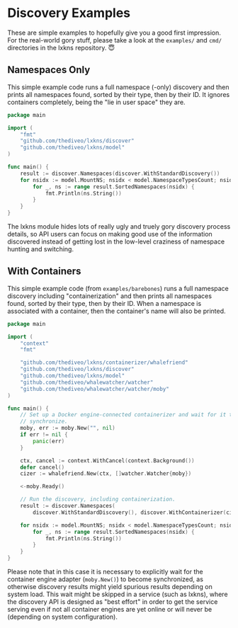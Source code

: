 # Discovery Examples

These are simple examples to hopefully give you a good first impression. For the
real-world gory stuff, please take a look at the `examples/` and `cmd/`
directories in the lxkns repository. 😇

## Namespaces Only

This simple example code runs a full namespace (-only) discovery and then prints
all namespaces found, sorted by their type, then by their ID. It ignores
containers completely, being the "lie in user space" they are.

```go
package main

import (
    "fmt"
    "github.com/thediveo/lxkns/discover"
    "github.com/thediveo/lxkns/model"
)

func main() {
    result := discover.Namespaces(discover.WithStandardDiscovery())
    for nsidx := model.MountNS; nsidx < model.NamespaceTypesCount; nsidx++ {
        for _, ns := range result.SortedNamespaces(nsidx) {
            fmt.Println(ns.String())
        }
    }
}
```

The lxkns module hides lots of really ugly and truely gory discovery process
details, so API users can focus on making good use of the information discovered
instead of getting lost in the low-level craziness of namespace hunting and
switching.

## With Containers

This simple example code (from `examples/barebones`) runs a full namespace
discovery including "containerization" and then prints all namespaces found,
sorted by their type, then by their ID. When a namespace is associated with a
container, then the container's name will also be printed.

```go
package main

import (
    "context"
    "fmt"

    "github.com/thediveo/lxkns/containerizer/whalefriend"
    "github.com/thediveo/lxkns/discover"
    "github.com/thediveo/lxkns/model"
    "github.com/thediveo/whalewatcher/watcher"
    "github.com/thediveo/whalewatcher/watcher/moby"
)

func main() {
    // Set up a Docker engine-connected containerizer and wait for it to
    // synchronize.
    moby, err := moby.New("", nil)
    if err != nil {
        panic(err)
    }

    ctx, cancel := context.WithCancel(context.Background())
    defer cancel()
    cizer := whalefriend.New(ctx, []watcher.Watcher{moby})

    <-moby.Ready()

    // Run the discovery, including containerization.
    result := discover.Namespaces(
        discover.WithStandardDiscovery(), discover.WithContainerizer(cizer))

    for nsidx := model.MountNS; nsidx < model.NamespaceTypesCount; nsidx++ {
        for _, ns := range result.SortedNamespaces(nsidx) {
            fmt.Println(ns.String())
        }
    }
}
```

Please note that in this case it is necessary to explicitly wait for the
container engine adapter (`moby.New()`) to become synchronized, as otherwise
discovery results might yield spurious results depending on system load. This
wait might be skipped in a service (such as lxkns), where the discovery API is
designed as "best effort" in order to get the service serving even if not all
container engines are yet online or will never be (depending on system
configuration).
